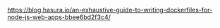 https://blog.hasura.io/an-exhaustive-guide-to-writing-dockerfiles-for-node-js-web-apps-bbee6bd2f3c4/